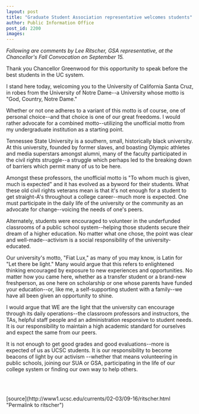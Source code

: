 ```yaml
---
layout: post
title: "Graduate Student Association representative welcomes students"
author: Public Information Office
post_id: 2200
images:
---
```


<p>
  <i>Following are comments by Lee Ritscher, GSA representative, at the Chancellor's Fall Convocation on September 15.</i>
</p>
<p>
  Thank you Chancellor Greenwood for this opportunity to speak before the best students in the UC system.<br>
</p>
<p>
  I stand here today, welcoming you to the University of California Santa Cruz, in robes from the University of Notre Dame--a University whose motto is "God, Country, Notre Dame."
</p>
<p>
  Whether or not one adheres to a variant of this motto is of course, one of personal choice--and that choice is one of our great freedoms. I would rather advocate for a combined motto--utilizing the unofficial motto from my undergraduate institution as a starting point.
</p>
<p>
  Tennessee State University is a southern, small, historically black university. At this university, founded by former slaves, and boasting Olympic athletes and media superstars amongst alumni, many of the faculty participated in the civil rights struggle--a struggle which perhaps led to the breaking down of barriers which permit many of us to be here.
</p>
<p>
  Amongst these professors, the unofficial motto is "To whom much is given, much is expected" and it has evolved as a byword for their students. What these old civil rights veterans mean is that it's not enough for a student to get straight-A's throughout a college career--much more is expected. One must participate in the daily life of the university or the community as an advocate for change--voicing the needs of one's peers.
</p>
<p>
  Alternately, students were encouraged to volunteer in the underfunded classrooms of a public school system--helping those students secure their dream of a higher education. No matter what one chose, the point was clear and well-made--activism is a social responsibility of the university-educated.<br>
</p>
<p>
  Our university's motto, "Fiat Lux," as many of you may know, is Latin for "Let there be light." Many would argue that this refers to enlightened thinking encouraged by exposure to new experiences and opportunities. No matter how you came here, whether as a transfer student or a brand-new freshperson, as one here on scholarship or one whose parents have funded your education--or, like me, a self-supporting student with a family--we have all been given an opportunity to shine.
</p>
<p>
  I would argue that WE are the light that the university can encourage through its daily operations--the classroom professors and instructors, the TAs, helpful staff people and an administration responsive to student needs. It is our responsibility to maintain a high academic standard for ourselves and expect the same from our peers.
</p>
<p>
  It is not enough to get good grades and good evaluations--more is expected of us as UCSC students. It is our responsibility to become beacons of light by our activism --whether that means volunteering in public schools, joining our SUA or GSA, participating in the life of our college system or finding our own way to help others.
</p>
<p>
  <br>
  <br>

</p>
<p>

</p>
[source](http://www1.ucsc.edu/currents/02-03/09-16/ritscher.html "Permalink to ritscher")
